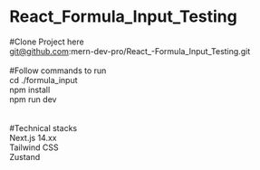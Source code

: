 # React_Formula_Input_Testing

#Clone Project here<br>
git@github.com:mern-dev-pro/React_-Formula_Input_Testing.git
<br>
<br>
#Follow commands to run<br>
cd ./formula_input<br>
npm install<br>
npm run dev<br>
<br>
<br>
#Technical stacks<br>
Next.js 14.xx<br>
Tailwind CSS<br>
Zustand<br>